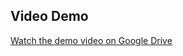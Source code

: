 ## Video Demo

[Watch the demo video on Google Drive](https://drive.google.com/file/d/1cIlJCP5ItvKUE_XR2lZmBXlPo6GZkXE6/view?usp=sharing)
